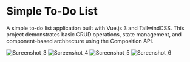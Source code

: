 # Simple To-Do List

A simple to-do list application built with Vue.js 3 and TailwindCSS. This project demonstrates basic CRUD operations, state management, and component-based architecture using the Composition API.

![Screenshot_3](https://github.com/user-attachments/assets/c5093885-4531-42cf-bd70-7997c217bba4)
![Screenshot_4](https://github.com/user-attachments/assets/c0c53d56-f158-410e-8786-094276d933ec)
![Screenshot_5](https://github.com/user-attachments/assets/3c73009c-b978-42b7-855e-b99384d186a5)
![Screenshot_6](https://github.com/user-attachments/assets/383b6f01-d936-493d-8f1d-0896711e3e51)
